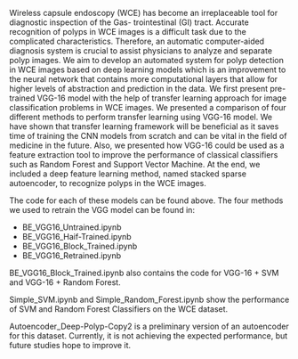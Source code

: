 Wireless capsule endoscopy (WCE) has become an irreplaceable tool for diagnostic inspection of the Gas- trointestinal (GI) tract. Accurate recognition of polyps in WCE images is a difficult task due to the complicated characteristics. Therefore, an automatic computer-aided diagnosis system is crucial to assist physicians to analyze and separate polyp images. We aim to develop an automated system for polyp detection in WCE images based on deep learning models which is an improvement to the neural network that contains more computational layers that allow for higher levels of abstraction and prediction in the data. We first present pre-trained VGG-16 model with the help of transfer learning approach for image classification problems in WCE images. We presented a comparison of four different methods to perform transfer learning using VGG-16 model. We have shown that transfer learning framework will be beneficial as it saves time of training the CNN models from scratch and can be vital in the field of medicine in the future. Also, we presented how VGG-16 could be used as a feature extraction tool to improve the performance of classical classifiers such as Random Forest and Support Vector Machine. At the end, we included a deep feature learning method, named stacked sparse autoencoder, to recognize polyps in the WCE images.

The code for each of these models can be found above. The four methods we used to retrain the VGG model can be found in: 
- BE_VGG16_Untrained.ipynb
- BE_VGG16_Haif-Trained.ipynb
- BE_VGG16_Block_Trained.ipynb
- BE_VGG16_Retrained.ipynb

BE_VGG16_Block_Trained.ipynb also contains the code for VGG-16 + SVM and VGG-16 + Random Forest.

Simple_SVM.ipynb and Simple_Random_Forest.ipynb show the performance of SVM and Random Forest Classifiers on the WCE dataset.

Autoencoder_Deep-Polyp-Copy2 is a preliminary version of an autoencoder for this dataset. Currently, it is not achieving the expected performance, but future studies hope to improve it. 
